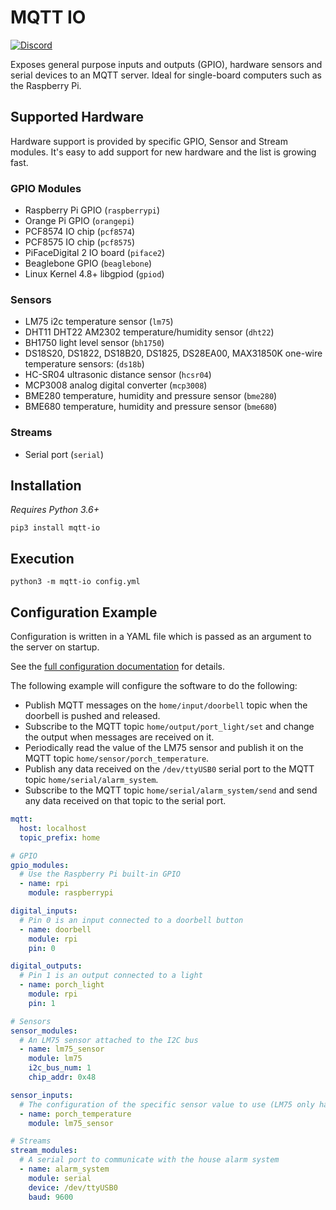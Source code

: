 # MQTT IO

[![Discord](https://img.shields.io/discord/713749043662290974.svg?label=Chat%20on%20Discord&logo=discord&logoColor=ffffff&color=7389D8&labelColor=6A7EC2)](https://discord.gg/gWyV9W4)

Exposes general purpose inputs and outputs (GPIO), hardware sensors and serial devices to an MQTT server. Ideal for single-board computers such as the Raspberry Pi.

## Supported Hardware

Hardware support is provided by specific GPIO, Sensor and Stream modules. It's easy to add support for new hardware and the list is growing fast.

### GPIO Modules

- Raspberry Pi GPIO (`raspberrypi`)
- Orange Pi GPIO (`orangepi`)
- PCF8574 IO chip (`pcf8574`)
- PCF8575 IO chip (`pcf8575`)
- PiFaceDigital 2 IO board (`piface2`)
- Beaglebone GPIO (`beaglebone`)
- Linux Kernel 4.8+ libgpiod (`gpiod`)

### Sensors

- LM75 i2c temperature sensor (`lm75`)
- DHT11 DHT22 AM2302 temperature/humidity sensor (`dht22`)
- BH1750 light level sensor (`bh1750`)
- DS18S20, DS1822, DS18B20, DS1825, DS28EA00, MAX31850K one-wire temperature sensors: (`ds18b`)
- HC-SR04 ultrasonic distance sensor (`hcsr04`)
- MCP3008 analog digital converter (`mcp3008`)
- BME280 temperature, humidity and pressure sensor (`bme280`)
- BME680 temperature, humidity and pressure sensor (`bme680`)

### Streams

- Serial port (`serial`)

## Installation

_Requires Python 3.6+_

`pip3 install mqtt-io`

## Execution

`python3 -m mqtt-io config.yml`

## Configuration Example

Configuration is written in a YAML file which is passed as an argument to the server on startup.

See the [full configuration documentation](https://github.com/flyte/pi-mqtt-gpio/wiki/Configuration) for details.

The following example will configure the software to do the following:

- Publish MQTT messages on the `home/input/doorbell` topic when the doorbell is pushed and released.
- Subscribe to the MQTT topic `home/output/port_light/set` and change the output when messages are received on it.
- Periodically read the value of the LM75 sensor and publish it on the MQTT topic `home/sensor/porch_temperature`.
- Publish any data received on the `/dev/ttyUSB0` serial port to the MQTT topic `home/serial/alarm_system`.
- Subscribe to the MQTT topic `home/serial/alarm_system/send` and send any data received on that topic to the serial port.

```yaml
mqtt:
  host: localhost
  topic_prefix: home

# GPIO
gpio_modules:
  # Use the Raspberry Pi built-in GPIO
  - name: rpi
    module: raspberrypi

digital_inputs:
  # Pin 0 is an input connected to a doorbell button
  - name: doorbell
    module: rpi
    pin: 0

digital_outputs:
  # Pin 1 is an output connected to a light
  - name: porch_light
    module: rpi
    pin: 1

# Sensors
sensor_modules:
  # An LM75 sensor attached to the I2C bus
  - name: lm75_sensor
    module: lm75
    i2c_bus_num: 1
    chip_addr: 0x48

sensor_inputs:
  # The configuration of the specific sensor value to use (LM75 only has temperature)
  - name: porch_temperature
    module: lm75_sensor

# Streams
stream_modules:
  # A serial port to communicate with the house alarm system
  - name: alarm_system
    module: serial
    device: /dev/ttyUSB0
    baud: 9600
```
